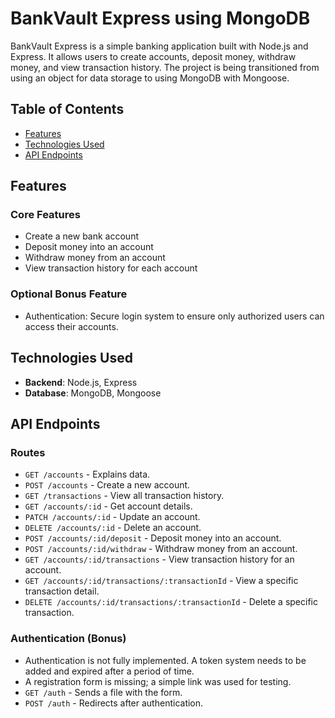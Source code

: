# BankVault Express using MongoDB

BankVault Express is a simple banking application built with Node.js and Express. It allows users to create accounts, deposit money, withdraw money, and view transaction history. The project is being transitioned from using an object for data storage to using MongoDB with Mongoose.

## Table of Contents
- [Features](#features)
- [Technologies Used](#technologies-used)
- [API Endpoints](#api-endpoints)

## Features

### Core Features
- Create a new bank account
- Deposit money into an account
- Withdraw money from an account
- View transaction history for each account

### Optional Bonus Feature
- Authentication: Secure login system to ensure only authorized users can access their accounts.

## Technologies Used
- **Backend**: Node.js, Express
- **Database**: MongoDB, Mongoose

## API Endpoints

### Routes
- `GET /accounts` - Explains data.
- `POST /accounts` - Create a new account.
- `GET /transactions` - View all transaction history.
- `GET /accounts/:id` - Get account details.
- `PATCH /accounts/:id` - Update an account.
- `DELETE /accounts/:id` - Delete an account.
- `POST /accounts/:id/deposit` - Deposit money into an account.
- `POST /accounts/:id/withdraw` - Withdraw money from an account.
- `GET /accounts/:id/transactions` - View transaction history for an account.
- `GET /accounts/:id/transactions/:transactionId` - View a specific transaction detail.
- `DELETE /accounts/:id/transactions/:transactionId` - Delete a specific transaction.

### Authentication (Bonus)
- Authentication is not fully implemented. A token system needs to be added and expired after a period of time.
- A registration form is missing; a simple link was used for testing.
- `GET /auth` - Sends a file with the form.
- `POST /auth` - Redirects after authentication.

